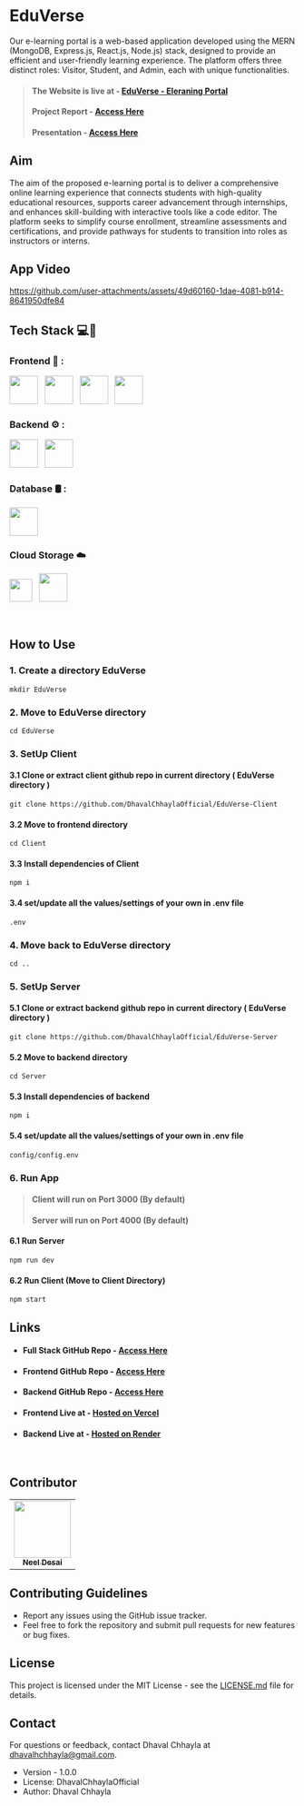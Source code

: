 # EduVerse
Our e-learning portal is a web-based application developed using the MERN 
(MongoDB, Express.js, React.js, Node.js) stack, designed to provide an efficient and 
user-friendly learning experience. The platform offers three distinct roles: Visitor, 
Student, and Admin, each with unique functionalities.

> #### The Website is live at - [EduVerse - Eleraning Portal](https://edu-verse-client.vercel.app/)
> #### Project Report - [Access Here](https://github.com/DhavalChhaylaOfficial/EduVerse/blob/main/23MCA022%2C028-Eduverse-eLearning%20Portal.pdf)
> #### Presentation - [Access Here](https://www.canva.com/design/DAGWwixlfpw/IfrYUVT8Xc-wiIoZHlM9tA/view?utm_content=DAGWwixlfpw&utm_campaign=designshare&utm_medium=link2&utm_source=uniquelinks&utlId=h75d1eea74f) 

 
## Aim
The aim of the proposed e-learning portal is to deliver a comprehensive online 
learning experience that connects students with high-quality educational resources, 
supports career advancement through internships, and enhances skill-building with 
interactive tools like a code editor. The platform seeks to simplify course enrollment, 
streamline assessments and certifications, and provide pathways for students to 
transition into roles as instructors or interns.

## App Video

https://github.com/user-attachments/assets/49d60160-1dae-4081-b914-8641950dfe84

## Tech Stack 💻🔧 

### Frontend 🎨 : 
<img height="50" src="https://skillicons.dev/icons?i=react"> &nbsp; <img height="50" src="https://skillicons.dev/icons?i=redux"> &nbsp; <img height="50" src="https://skillicons.dev/icons?i=css"> &nbsp; <img height="50" src="https://skillicons.dev/icons?i=tailwind">


### Backend ⚙️ :
<img height="50" src="https://skillicons.dev/icons?i=nodejs"> &nbsp; <img height="50" src="https://skillicons.dev/icons?i=expressjs">


### Database 🛢️ :
<img height="50" src="https://skillicons.dev/icons?i=mongodb">

### Cloud Storage ☁️
<img height="40" src="https://github.com/vivek-panchal/Ed-Tech-Platform/blob/main/screenshots/Tech%20stack%20logo/cloudinary-logo.jpg"> &nbsp; <img height="50" src="https://skillicons.dev/icons?i=gcp">

&nbsp;

## How to Use

### 1. Create a directory EduVerse

```
mkdir EduVerse
```

### 2. Move to EduVerse directory

```
cd EduVerse
```

### 3. SetUp Client

#### 3.1 Clone or extract client github repo in current directory ( EduVerse directory )

```
git clone https://github.com/DhavalChhaylaOfficial/EduVerse-Client
```

#### 3.2 Move to frontend directory

```
cd Client
```

#### 3.3 Install dependencies of Client

```
npm i
```

#### 3.4 set/update all the values/settings of your own in .env file

```
.env
```

### 4. Move back to EduVerse directory

```
cd ..
```

### 5. SetUp Server

#### 5.1 Clone or extract backend github repo in current directory ( EduVerse directory )

```
git clone https://github.com/DhavalChhaylaOfficial/EduVerse-Server
```

#### 5.2 Move to backend directory

```
cd Server
```

#### 5.3 Install dependencies of backend

```
npm i
```

#### 5.4 set/update all the values/settings of your own in .env file

```
config/config.env
```

### 6. Run App

> #### Client will run on Port 3000 (By default)
>
> #### Server will run on Port 4000 (By default)

#### 6.1 Run Server
```
npm run dev
```

#### 6.2 Run Client (Move to Client Directory)
```
npm start
```

## Links

- #### Full Stack GitHub Repo - [Access Here](https://github.com/DhavalChhaylaOfficial/EduVerse)   
- #### Frontend GitHub Repo - [Access Here](https://github.com/DhavalChhaylaOfficial/EduVerse-Client)
- #### Backend GitHub Repo - [Access Here](https://github.com/DhavalChhaylaOfficial/EduVerse-Server)
- #### Frontend Live at - [Hosted on Vercel](https://edu-verse-client.vercel.app/)
- #### Backend Live at - [Hosted on Render](https://eduverse-server-silk.onrender.com)

&nbsp;

## Contributor

<table>
  <tr>
    <td align="center">
      <a href="https://github.com/Neeldesaind/">
        <img src="https://avatars.githubusercontent.com/u/90563106?v=4https://avatars.githubusercontent.com/u/90563106?v=4" width="100px;" alt=""/>
        <br />
        <sub><b>Neel Desai</b></sub>
      </a>
    </td>
  </tr>
</table>

## Contributing Guidelines

- Report any issues using the GitHub issue tracker.
- Feel free to fork the repository and submit pull requests for new features or bug fixes.

## License

This project is licensed under the MIT License - see the [LICENSE.md](LICENSE.md) file for details.

## Contact

For questions or feedback, contact Dhaval Chhayla at dhavalhchhayla@gmail.com.
- Version - 1.0.0
- License: DhavalChhaylaOfficial
- Author: Dhaval Chhayla



